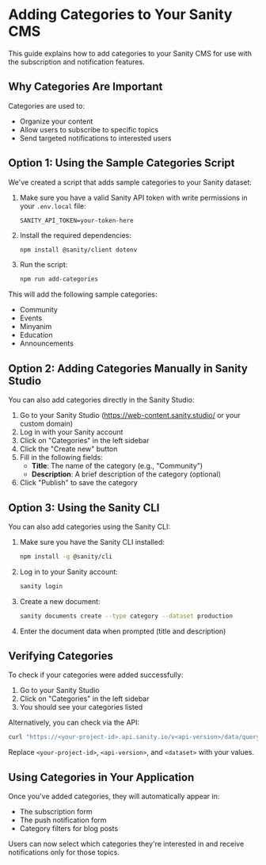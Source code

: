 # Adding Categories to Your Sanity CMS

This guide explains how to add categories to your Sanity CMS for use with the subscription and notification features.

## Why Categories Are Important

Categories are used to:
- Organize your content
- Allow users to subscribe to specific topics
- Send targeted notifications to interested users

## Option 1: Using the Sample Categories Script

We've created a script that adds sample categories to your Sanity dataset:

1. Make sure you have a valid Sanity API token with write permissions in your `.env.local` file:
   ```
   SANITY_API_TOKEN=your-token-here
   ```

2. Install the required dependencies:
   ```bash
   npm install @sanity/client dotenv
   ```

3. Run the script:
   ```bash
   npm run add-categories
   ```

This will add the following sample categories:
- Community
- Events
- Minyanim
- Education
- Announcements

## Option 2: Adding Categories Manually in Sanity Studio

You can also add categories directly in the Sanity Studio:

1. Go to your Sanity Studio (https://web-content.sanity.studio/ or your custom domain)
2. Log in with your Sanity account
3. Click on "Categories" in the left sidebar
4. Click the "Create new" button
5. Fill in the following fields:
   - **Title**: The name of the category (e.g., "Community")
   - **Description**: A brief description of the category (optional)
6. Click "Publish" to save the category

## Option 3: Using the Sanity CLI

You can also add categories using the Sanity CLI:

1. Make sure you have the Sanity CLI installed:
   ```bash
   npm install -g @sanity/cli
   ```

2. Log in to your Sanity account:
   ```bash
   sanity login
   ```

3. Create a new document:
   ```bash
   sanity documents create --type category --dataset production
   ```

4. Enter the document data when prompted (title and description)

## Verifying Categories

To check if your categories were added successfully:

1. Go to your Sanity Studio
2. Click on "Categories" in the left sidebar
3. You should see your categories listed

Alternatively, you can check via the API:

```bash
curl "https://<your-project-id>.api.sanity.io/v<api-version>/data/query/<dataset>?query=*[_type==\"category\"]"
```

Replace `<your-project-id>`, `<api-version>`, and `<dataset>` with your values.

## Using Categories in Your Application

Once you've added categories, they will automatically appear in:
- The subscription form
- The push notification form
- Category filters for blog posts

Users can now select which categories they're interested in and receive notifications only for those topics.
